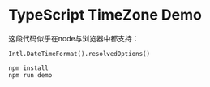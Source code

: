 TypeScript TimeZone Demo
===========================

这段代码似乎在node与浏览器中都支持：

```
Intl.DateTimeFormat().resolvedOptions()
```

```
npm install
npm run demo
```
